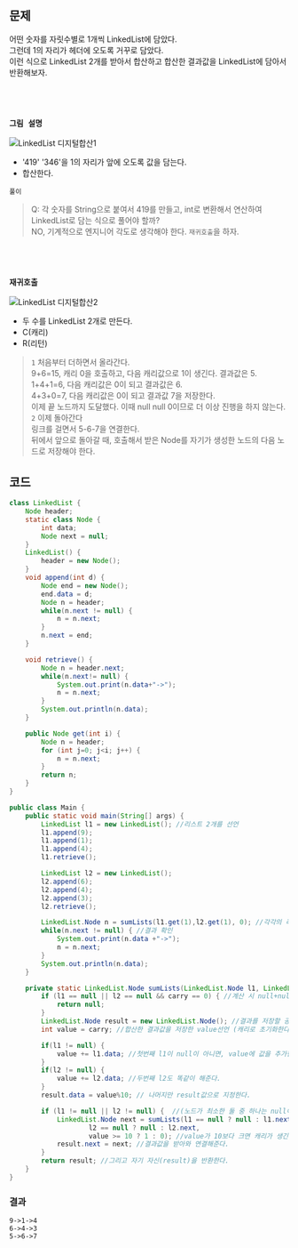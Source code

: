 ## 문제
어떤 숫자를 자릿수별로 1개씩 LinkedList에 담았다. <br> 그런데 1의 자리가 헤더에 오도록 거꾸로 담았다. <br> 이런 식으로 LinkedList 2개를 받아서 합산하고 합산한 결과값을 LinkedList에 담아서 반환해보자.

<br> <br>

###  `그림 설명` <br>
![LinkedList 디지털합산1](https://user-images.githubusercontent.com/57389368/190586836-0f327367-06bd-4bf7-ae3a-3c787ebb02b3.JPG) <br>
+ '419' '346'을 1의 자리가 앞에 오도록 값을 담는다. 
+ 합산한다.

`풀이` <br>
> Q: 각 숫자를 String으로 붙여서 419를 만들고, int로 변환해서 연산하여 LinkedList로 담는 식으로 풀어야 할까? <br>
> NO, 기계적으로 엔지니어 각도로 생각해야 한다. `재귀호출`을 하자. 

<br><br>

### `재귀호출` 
![LinkedList 디지털합산2](https://user-images.githubusercontent.com/57389368/190587756-3cd5e20e-2345-43c1-8807-0547d109684c.JPG) <br>
+ 두 수를 LinkedList 2개로 만든다.
+ C(캐리)
+ R(리턴) 

>`1` 처음부터 더하면서 올라간다. <br>
9+6=15, 캐리 0을 호출하고, 다음 캐리값으로 1이 생긴다. 결과값은 5. <br>
1+4+1=6, 다음 캐리값은 0이 되고 결과값은 6. <br>
4+3+0=7, 다음 캐리값은 0이 되고 결과값 7을 저장한다.  <br>
이제 끝 노드까지 도달했다. 이때 null null 0이므로 더 이상 진행을 하지 않는다. <br>
`2` 이제 돌아간다 <br>
링크를 걸면서 5-6-7을 연결한다. <br> 뒤에서 앞으로 돌아갈 때, 호출해서 받은 Node를 자기가 생성한 노드의 다음 노드로 저장해야 한다.

## 코드
```java
class LinkedList {
    Node header;
    static class Node {
        int data;
        Node next = null;
    }
    LinkedList() {
        header = new Node();
    }
    void append(int d) {
        Node end = new Node();
        end.data = d;
        Node n = header;
        while(n.next != null) {
            n = n.next;
        }
        n.next = end;
    }

    void retrieve() {
        Node n = header.next;
        while(n.next!= null) {
            System.out.print(n.data+"->");
            n = n.next;
        }
        System.out.println(n.data);
    }

    public Node get(int i) {
        Node n = header;
        for (int j=0; j<i; j++) {
            n = n.next;
        }
        return n;
    }
}

public class Main {
    public static void main(String[] args) {
        LinkedList l1 = new LinkedList(); //리스트 2개를 선언
        l1.append(9);
        l1.append(1);
        l1.append(4);
        l1.retrieve();

        LinkedList l2 = new LinkedList();
        l2.append(6);
        l2.append(4);
        l2.append(3);
        l2.retrieve();

        LinkedList.Node n = sumLists(l1.get(1),l2.get(1), 0); //각각의 리스트의 헤드값과 캐리값0을 넣어준다.
        while(n.next != null) { //결과 확인
            System.out.print(n.data +"->");
            n = n.next;
        }
        System.out.println(n.data);
    }

    private static LinkedList.Node sumLists(LinkedList.Node l1, LinkedList.Node l2, int carry) { //반환타입: Node,  파라미터: LinkedList2개와 캐리
        if (l1 == null || l2 == null && carry == 0) { //계산 시 null+null+0=끝이다.
            return null;
        }
        LinkedList.Node result = new LinkedList.Node(); //결과를 저장할 공간을 선언
        int value = carry; //합산한 결과값을 저장한 value선언 (캐리로 초기화한다.)

        if(l1 != null) { 
            value += l1.data; //첫번째 l1이 null이 아니면, value에 값을 추가한다.
        }
        if(l2 != null) {
            value += l2.data; //두번째 l2도 똑같이 해준다.
        }
        result.data = value%10; // 나머지만 result값으로 지정한다.

        if (l1 != null || l2 != null) {  //(노드가 최소한 둘 중 하나는 null이 아니여야 한다.), next 변수: 반환받은 값을 저장한다.
            LinkedList.Node next = sumLists(l1 == null ? null : l1.next,  //이때 null체크를 해준다. l1,l2가 null인지 확인하고 다음 노드로 이동한다.
                    l2 == null ? null : l2.next,
                    value >= 10 ? 1 : 0); //value가 10보다 크면 캐리가 생긴다.  
            result.next = next; //결과값을 받아와 연결해준다.
        }
        return result; //그리고 자기 자신(result)을 반환한다.
    }
}
```

### 결과
```
9->1->4
6->4->3
5->6->7
```
